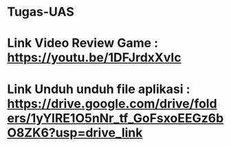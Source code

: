 # Tugas-UAS
# Link Video Review Game : https://youtu.be/1DFJrdxXvIc
# Link Unduh unduh file aplikasi : https://drive.google.com/drive/folders/1yYlRE1O5nNr_tf_GoFsxoEEGz6bO8ZK6?usp=drive_link
